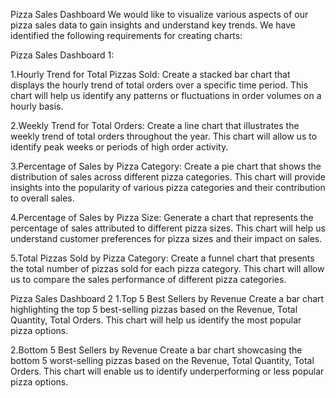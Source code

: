 Pizza Sales Dashboard
We would like to visualize various aspects of our pizza sales data to gain insights and understand key trends. We have identified the following requirements for creating charts:

Pizza Sales Dashboard 1:

1.Hourly Trend for Total Pizzas Sold: Create a stacked bar chart that displays the hourly trend of total orders over a specific time period. This chart will help us identify any patterns or fluctuations in order volumes on a hourly basis.

2.Weekly Trend for Total Orders: Create a line chart that illustrates the weekly trend of total orders throughout the year. This chart will allow us to identify peak weeks or periods of high order activity.

3.Percentage of Sales by Pizza Category: Create a pie chart that shows the distribution of sales across different pizza categories. This chart will provide insights into the popularity of various pizza categories and their contribution to overall sales.

4.Percentage of Sales by Pizza Size: Generate a chart that represents the percentage of sales attributed to different pizza sizes. This chart will help us understand customer preferences for pizza sizes and their impact on sales.

5.Total Pizzas Sold by Pizza Category: Create a funnel chart that presents the total number of pizzas sold for each pizza category. This chart will allow us to compare the sales performance of different pizza categories.

Pizza Sales Dashboard 2
1.Top 5 Best Sellers by Revenue Create a bar chart highlighting the top 5 best-selling pizzas based on the Revenue, Total Quantity, Total Orders. This chart will help us identify the most popular pizza options.

2.Bottom 5 Best Sellers by Revenue Create a bar chart showcasing the bottom 5 worst-selling pizzas based on the Revenue, Total Quantity, Total Orders. This chart will enable us to identify underperforming or less popular pizza options.
